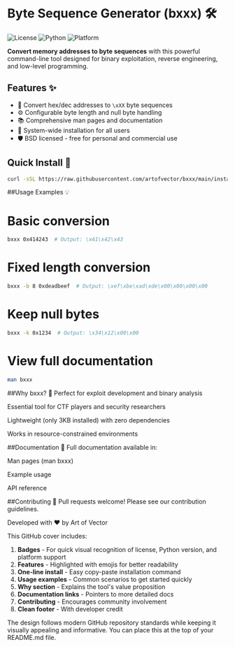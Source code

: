 # Byte Sequence Generator (bxxx) 🛠️

![License](https://img.shields.io/badge/License-BSD-blue)
![Python](https://img.shields.io/badge/Python-3.6+-blue)
![Platform](https://img.shields.io/badge/Platform-Linux%20|%20macOS-lightgrey)

**Convert memory addresses to byte sequences** with this powerful command-line tool designed for binary exploitation, reverse engineering, and low-level programming.

## Features ✨

- 🔢 Convert hex/dec addresses to `\xXX` byte sequences
- ⚙️ Configurable byte length and null byte handling
- 📚 Comprehensive man pages and documentation
- 🐧 System-wide installation for all users
- 🛡️ BSD licensed - free for personal and commercial use

## Quick Install 🚀

```bash
curl -sSL https://raw.githubusercontent.com/artofvector/bxxx/main/install.sh | sudo bash
```
##Usage Examples 💡
# Basic conversion
```bash
bxxx 0x414243  # Output: \x41\x42\x43
```
# Fixed length conversion
```bash
bxxx -b 8 0xdeadbeef  # Output: \xef\xbe\xad\xde\x00\x00\x00\x00
```
# Keep null bytes
```bash
bxxx -k 0x1234  # Output: \x34\x12\x00\x00
```
# View full documentation
```bash
man bxxx
```
##Why bxxx? 🤔
Perfect for exploit development and binary analysis

Essential tool for CTF players and security researchers

Lightweight (only 3KB installed) with zero dependencies

Works in resource-constrained environments

##Documentation 📖
Full documentation available in:

Man pages (man bxxx)

Example usage

API reference

##Contributing 🤝
Pull requests welcome! Please see our contribution guidelines.

Developed with ❤️ by Art of Vector


This GitHub cover includes:

1. **Badges** - For quick visual recognition of license, Python version, and platform support
2. **Features** - Highlighted with emojis for better readability
3. **One-line install** - Easy copy-paste installation command
4. **Usage examples** - Common scenarios to get started quickly
5. **Why section** - Explains the tool's value proposition
6. **Documentation links** - Pointers to more detailed docs
7. **Contributing** - Encourages community involvement
8. **Clean footer** - With developer credit

The design follows modern GitHub repository standards while keeping it visually appealing and informative. You can place this at the top of your README.md file.

